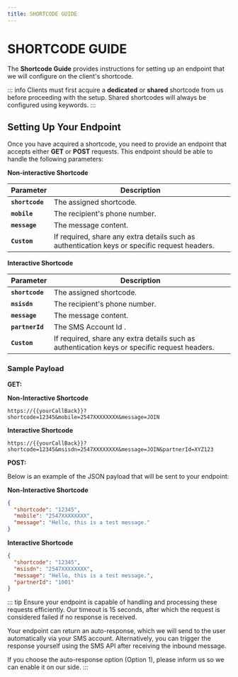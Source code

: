 ```yaml
---
title: SHORTCODE GUIDE
---
```


# SHORTCODE GUIDE

The **Shortcode Guide** provides instructions for setting up an endpoint that we will configure on the client's shortcode.

::: info
Clients must first acquire a **dedicated** or **shared** shortcode from us before proceeding with the setup. Shared shortcodes will always be configured using keywords.
:::

## **Setting Up Your Endpoint**

Once you have acquired a shortcode, you need to provide an endpoint that accepts either **GET** or **POST** requests. This endpoint should be able to handle the following parameters:

**Non-interactive Shortcode**

| Parameter       | Description                                                                                   |
| --------------- | --------------------------------------------------------------------------------------------- |
| **`shortcode`** | The assigned shortcode.                                                                       |
| **`mobile`**    | The recipient's phone number.                                                                 |
| **`message`**   | The message content.                                                                          |
| **`Custom`**    | If required, share any extra details such as authentication keys or specific request headers. |

**Interactive Shortcode**

| Parameter       | Description                                                                                   |
| --------------- | --------------------------------------------------------------------------------------------- |
| **`shortcode`** | The assigned shortcode.                                                                       |
| **`msisdn`**    | The recipient's phone number.                                                                 |
| **`message`** | The message content.                                                                          |
| **`partnerId`** | The SMS Account Id .                                                                          |
| **`Custom`**    | If required, share any extra details such as authentication keys or specific request headers. |

### **Sample Payload**

**GET:**

**Non-Interactive Shortcode**

`https://{{yourCallBack}}?shortcode=12345&mobile=2547XXXXXXXX&message=JOIN`

**Interactive Shortcode**

`https://{{yourCallBack}}?shortcode=12345&msisdn=2547XXXXXXXX&message=JOIN&partnerId=XYZ123`

**POST:**

Below is an example of the JSON payload that will be sent to your endpoint:

**Non-Interactive Shortcode**

```json
{
  "shortcode": "12345",
  "mobile": "2547XXXXXXXX",
  "message": "Hello, this is a test message."
}
```

**Interactive Shortcode**

```json
{
  "shortcode": "12345",
  "msisdn": "2547XXXXXXXX",
  "message": "Hello, this is a test message.",
  "partnerId": "1001"
}
```

::: tip
Ensure your endpoint is capable of handling and processing these requests efficiently. Our timeout is 15 seconds, after which the request is considered failed if no response is received.

Your endpoint can return an auto-response, which we will send to the user automatically via your SMS account. Alternatively, you can trigger the response yourself using the SMS API after receiving the inbound message.

If you choose the auto-response option (Option 1), please inform us so we can enable it on our side.
:::
